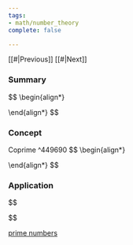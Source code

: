 ```yaml
---
tags:
- math/number_theory
complete: false

---
```


[[#|Previous]]   [[#|Next]]

### Summary
$$
\begin{align*}

\end{align*}
$$

### Concept
Coprime ^449690
$$
\begin{align*}

\end{align*}
$$

### Application
$$

$$

[prime numbers](/labyrinth/notes/math/others/prime_numbers)
